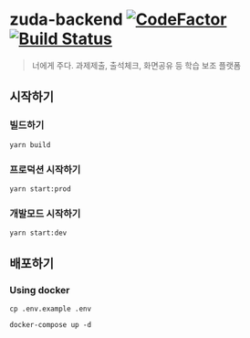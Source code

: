 # zuda-backend [![CodeFactor](https://www.codefactor.io/repository/github/zzuda/zuda-backend/badge)](https://www.codefactor.io/repository/github/zzuda/zuda-backend) [![Build Status](https://jenkins.skylightqp.kr/job/zuda-backend/badge/icon)](https://jenkins.skylightqp.kr/job/zuda-backend/)

> 너에게 주다. 과제제출, 출석체크, 화면공유 등 학습 보조 플랫폼

## 시작하기

### 빌드하기

```console
yarn build
```

### 프로덕션 시작하기

```console
yarn start:prod
```

### 개발모드 시작하기

```console
yarn start:dev
```

## 배포하기

### Using docker

```console
cp .env.example .env
```

```console
docker-compose up -d
```
